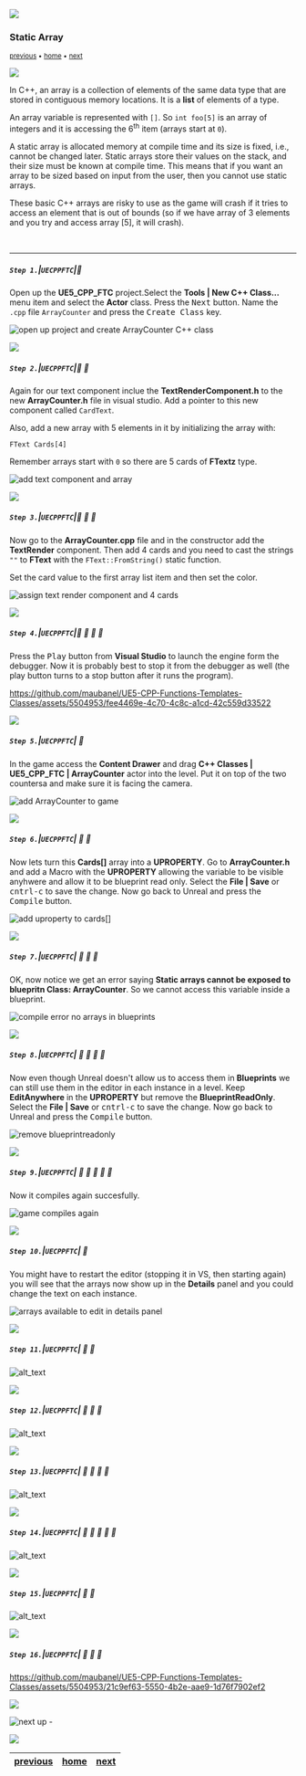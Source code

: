 ![](../images/line3.png)

### Static Array

<sub>[previous](../const/README.md#user-content-const-keyword) • [home](../README.md#user-content-ue5-cpp-functions--templates--classes) • [next](../containers/README.md#user-content-containers)</sub>

![](../images/line3.png)

In C++, an array is a collection of elements of the same data type that are stored in contiguous memory locations. It is a **list** of elements of a type.

An array variable is represented with `[]`.  So `int foo[5]` is an array of integers and it is accessing the 6<sup>th</sup> item (arrays start at `0`).

A static array is allocated memory at compile time and its size is fixed, i.e., cannot be changed later. Static arrays store their values on the stack, and their size must be known at compile time. This means that if you want an array to be sized based on input from the user, then you cannot use static arrays. 

These basic C++ arrays are risky to use as the game will crash if it tries to access an element that is out of bounds (so if we have array of 3 elements and you try and access array [5], it will crash).

<br>

---

##### `Step 1.`\|`UECPPFTC`|:small_blue_diamond:

Open up the **UE5_CPP_FTC** project.Select the **Tools | New C++ Class...** menu item and select the **Actor** class. Press the <kbd>Next</kbd> button. Name the `.cpp` file `ArrayCounter` and press the <kbd>Create Class</kbd> key.

![open up project and create ArrayCounter C++ class](images/startClass.png)

![](../images/line2.png)

##### `Step 2.`\|`UECPPFTC`|:small_blue_diamond: :small_blue_diamond: 

Again for our text component inclue the **TextRenderComponent.h** to the new **ArrayCounter.h** file in visual studio. Add a pointer to this new component called `CardText`.

Also, add a new array with 5 elements in it by initializing the array with:

`FText Cards[4]`

Remember arrays start with `0` so there are 5 cards of **FTextz** type.

![add text component and array](images/headerDeclarations.png)

![](../images/line2.png)

##### `Step 3.`\|`UECPPFTC`|:small_blue_diamond: :small_blue_diamond: :small_blue_diamond:

Now go to the **ArrayCounter.cpp** file and in the constructor add the **TextRender** component.  Then add 4 cards and you need to cast the strings `""` to **FText** with the `FText::FromString()` static function.

Set the card value to the first array list item and then set the color.

![assign text render component and 4 cards](images/definitionInContructor.png)

![](../images/line2.png)

##### `Step 4.`\|`UECPPFTC`|:small_blue_diamond: :small_blue_diamond: :small_blue_diamond: :small_blue_diamond:

Press the <kbd>Play</kbd> button from **Visual Studio** to launch the engine form the debugger.  Now it is probably best to stop it from the debugger as well (the play button turns to a stop button after it runs the program).

https://github.com/maubanel/UE5-CPP-Functions-Templates-Classes/assets/5504953/fee4469e-4c70-4c8c-a1cd-42c559d33522

![](../images/line2.png)

##### `Step 5.`\|`UECPPFTC`| :small_orange_diamond:

In the game access the **Content Drawer** and drag **C++ Classes | UE5_CPP_FTC | ArrayCounter** actor into the level.  Put it on top of the two countersa and make sure it is facing the camera.

![add ArrayCounter to game](images/addArrayCounter.png)

![](../images/line2.png)

##### `Step 6.`\|`UECPPFTC`| :small_orange_diamond: :small_blue_diamond:

Now lets turn this **Cards[]** array into a **UPROPERTY**.  Go to **ArrayCounter.h** and add a Macro with the **UPROPERTY** allowing the variable to be visible anyhwere and allow it to be blueprint read only. Select the **File | Save** or <kbd>cntrl-c</kbd> to save the change.  Now go back to Unreal and press the <kbd>Compile</kbd> button.

![add uproperty to cards[]](images/addUProperty.png)

![](../images/line2.png)

##### `Step 7.`\|`UECPPFTC`| :small_orange_diamond: :small_blue_diamond: :small_blue_diamond:

OK, now notice we get an error saying **Static arrays cannot be exposed to bluepritn Class: ArrayCounter**.  So we cannot access this variable inside a blueprint. 

![compile error no arrays in blueprints](images/bpNoStaticArray.png)

![](../images/line2.png)

##### `Step 8.`\|`UECPPFTC`| :small_orange_diamond: :small_blue_diamond: :small_blue_diamond: :small_blue_diamond:

Now even though Unreal doesn't allow us to access them in **Blueprints** we can still use them in the editor in each instance in a level.  Keep **EditAnywhere** in the **UPROPERTY** but remove the **BlueprintReadOnly**.  Select the **File | Save** or <kbd>cntrl-c</kbd> to save the change.  Now go back to Unreal and press the <kbd>Compile</kbd> button.

![remove blueprintreadonly](images/bpEditAnywhere.png)

![](../images/line2.png)

##### `Step 9.`\|`UECPPFTC`| :small_orange_diamond: :small_blue_diamond: :small_blue_diamond: :small_blue_diamond: :small_blue_diamond:

Now it compiles again succesfully.

![game compiles again](images/compileSucceeds.png)

![](../images/line2.png)

##### `Step 10.`\|`UECPPFTC`| :large_blue_diamond:

You might have to restart the editor (stopping it in VS, then starting again) you will see that the arrays now show up in the **Details** panel and you could change the text on each instance.

![arrays available to edit in details panel](images/cardsInEditor.png)

![](../images/line2.png)

##### `Step 11.`\|`UECPPFTC`| :large_blue_diamond: :small_blue_diamond: 

![alt_text](images/cardIndexReadWrite.png)

![](../images/line2.png)

##### `Step 12.`\|`UECPPFTC`| :large_blue_diamond: :small_blue_diamond: :small_blue_diamond: 

![alt_text](images/cardIndexArr.png)

![](../images/line2.png)

##### `Step 13.`\|`UECPPFTC`| :large_blue_diamond: :small_blue_diamond: :small_blue_diamond:  :small_blue_diamond: 

![alt_text](images/cardIndex2.png)

![](../images/line2.png)

##### `Step 14.`\|`UECPPFTC`| :large_blue_diamond: :small_blue_diamond: :small_blue_diamond: :small_blue_diamond:  :small_blue_diamond: 

![alt_text](images/outOfArrayCrash.png)

![](../images/line2.png)

##### `Step 15.`\|`UECPPFTC`| :large_blue_diamond: :small_orange_diamond: 

![alt_text](images/clampValAndSlider.png)

![](../images/line2.png)

##### `Step 16.`\|`UECPPFTC`| :large_blue_diamond: :small_orange_diamond:   :small_blue_diamond: 

https://github.com/maubanel/UE5-CPP-Functions-Templates-Classes/assets/5504953/21c9ef63-5550-4b2e-aae9-1d76f7902ef2

![](../images/line.png)

<!-- <img src="https://via.placeholder.com/1000x100/45D7CA/000000/?text=Next Up - Containers"> -->

![next up - ](images/banner.png)

![](../images/line.png)

| [previous](../const/README.md#user-content-const-keyword)| [home](../README.md#user-content-ue5-cpp-functions--templates--classes) | [next](../containers/README.md#user-content-containers)|
|---|---|---|
